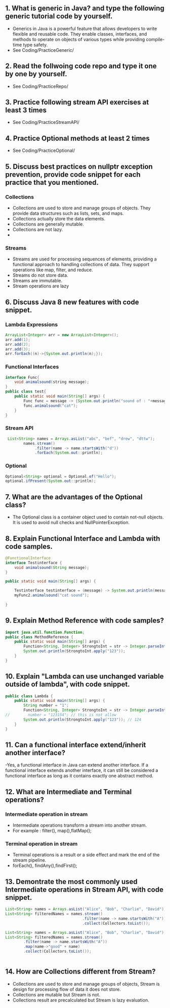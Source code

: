 ## 1.  What is generic in Java?  and type the following generic tutorial code by yourself.
- Generics in Java is a powerful feature that allows developers to write flexible and reusable code. They enable classes, interfaces, and methods to operate on objects of various types while providing compile-time type safety.
- See Coding/PracticeGeneric/

## 2.  Read the follwoing code repo and type it one by one by yourself.
- See Coding/PracticeRepo/

## 3.  Practice following stream API exercises at least 3 times
- See Coding/PracticeStreamAPI/

## 4.  Practice Optional methods at least 2 times
- See Coding/PracticeOptional/


## 5.  Discuss best practices on nullptr exception prevention, provide code snippet for each practice that you mentioned.
### Collections
- Collections are used to store and manage groups of objects. They provide data structures such as lists, sets, and maps.
- Collections actually store the data elements.
- Collections are generally mutable.
- Collections are not lazy.
- 
### Streams
- Streams are used for processing sequences of elements, providing a functional approach to handling collections of data. They support operations like map, filter, and reduce.
- Streams do not store data.
- Streams are immutable.
- Stream operations are lazy

## 6.  Discuss Java 8 new features with code snippet.
###  Lambda Expressions

```java
ArrayList<Integer> arr = new ArrayList<Integer>();
arr.add(1);
arr.add(2);
arr.add(3);
arr.forEach((n)->{System.out.println(n);});
```


### Functional Interfaces
```java
interface Func{
    void animalsound(string message);
}
public class test{
    public static void main(String[] args) {
        Func func = message -> {System.out.println("sound of : "+message);};
        func.animalsound("cat");
    }
}

```

### Stream API
```java
 List<String> names = Arrays.asList("abc", "bef", "drew", "dttw");
        names.stream()
             .filter(name -> name.startsWith("d"))
             .forEach(System.out::println);

```

###  Optional
```java
Optional<String> optional = Optional.of("Hello");
optional.ifPresent(System.out::println);
```


## 7.  What are the advantages of the Optional class?
- The Optional class is a container object used to contain not-null objects. It is used to avoid null checks and NullPointerException.



## 8.  Explain Functional Interface and Lambda with code samples.
```java
@FunctionalInterface
interface Testinterface {
    void animalsound(String message);
}

public static void main(String[] args) {

    Testinterface testinterface = (message) -> System.out.println(message);
    myFunc2.animalsound("cat sound");
    
}
```



## 9.  Explain Method Reference with code samples?
```java
import java.util.function.Function;
public class MethodReference {
    public static void main(String[] args) {
        Function<String, Integer> StrongtoInt = str -> Integer.parseInt(str);
        System.out.println(StrongtoInt.apply("123"));
    }
}
```






## 10.  Explain "Lambda can use unchanged variable outside of lambda", with code snippet.
```java
public class Lambda {
    public static void main(String[] args) {
        String number = "1";
        Function<String, Integer> StrongtoInt = str -> Integer.parseInt(str) + Integer.parseInt(number);
//        number = "123154"; // this is not allow
        System.out.println(StrongtoInt.apply("123")); // 124
    }
}
```



## 11.  Can a functional interface extend/inherit another interface?
-Yes, a functional interface in Java can extend another interface. If a functional interface extends another interface, it can still be considered a functional interface as long as it contains exactly one abstract method.

## 12.  What are Intermediate and Terminal operations?
### Intermediate operation in stream 
- Intermediate operations transform a stream into another stream.
- For example : filter(), map(),flatMap();
### Terminal operation in stream
- Terminal operations is a result or a side effect and mark the end of the stream pipeline.
- forEach(), findAny(),findFirst();


## 13.  Demontrate the most commonly used Intermediate operations in Stream API, with code snippet.
```java
List<String> names = Arrays.asList("Alice", "Bob", "Charlie", "David");
List<String> filteredNames = names.stream()
                                  .filter(name -> name.startsWith("A"))
                                  .collect(Collectors.toList());

List<String> names = Arrays.asList("Alice", "Bob", "Charlie", "David");
List<String> filteredNames = names.stream()
        .filter(name -> name.startsWith("A"))
        .map(name->"good" + name)
        .collect(Collectors.toList());



```


## 14.  How are Collections different from Stream?
- Collections are used to store and manage groups of objects, Stream is design for processing flow of data it does not store.
- Collections are mutable but Stream is not.
- Collections result are precalculated but Stream is lazy evaluation.








